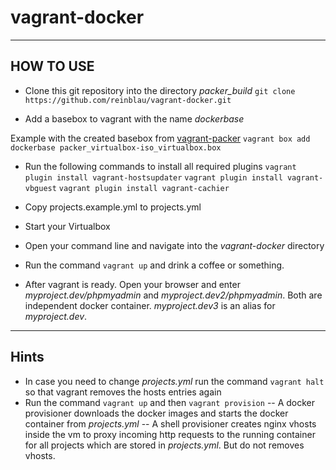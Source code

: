vagrant-docker
==============

----------
HOW TO USE
----------

- Clone this git repository into the directory *packer_build*
  ``git clone https://github.com/reinblau/vagrant-docker.git``

- Add a basebox to vagrant with the name *dockerbase*
 
Example with the created basebox from [vagrant-packer](https://github.com/reinblau/vagrant-packer)
``vagrant box add dockerbase packer_virtualbox-iso_virtualbox.box``

- Run the following commands to install all required plugins
  ``vagrant plugin install vagrant-hostsupdater``
  ``vagrant plugin install vagrant-vbguest``
  ``vagrant plugin install vagrant-cachier``

- Copy projects.example.yml to projects.yml

- Start your Virtualbox

- Open your command line and navigate into the *vagrant-docker* directory

- Run the command ``vagrant up`` and drink a coffee or something.

- After vagrant is ready. Open your browser and enter *myproject.dev/phpmyadmin* and *myproject.dev2/phpmyadmin*.  Both are independent docker container. *myproject.dev3* is an alias for *myproject.dev*.

----------
Hints
----------
- In case you need to change *projects.yml* run the command ``vagrant halt`` so that vagrant removes the hosts entries again
- Run the command ``vagrant up`` and then ``vagrant provision``
    -- A docker provisioner downloads the docker images and starts the docker container from *projects.yml*
    -- A shell provisioner creates nginx vhosts inside the vm to proxy incoming http requests to the running container for all projects which are stored in *projects.yml*. But do not removes vhosts.



